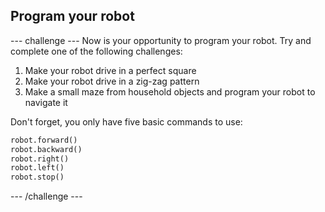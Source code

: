 ## Program your robot
--- challenge ---
Now is your opportunity to program your robot.
Try and complete one of the following challenges:
1. Make your robot drive in a perfect square
1. Make your robot drive in a zig-zag pattern
1. Make a small maze from household objects and program your robot to navigate it

Don't forget, you only have five basic commands to use:
```python
robot.forward()
robot.backward()
robot.right()
robot.left()
robot.stop()
```
--- /challenge ---
